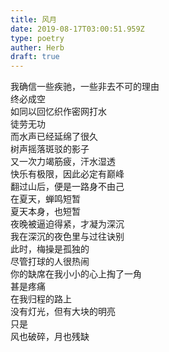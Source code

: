 ```yaml
---  
title: 风月  
date: 2019-08-17T03:00:51.959Z  
type: poetry  
auther: Herb   
draft: true
---  
```

我确信一些疾驰，一些非去不可的理由  
终必成空  
如同以回忆织作密网打水  
徒劳无功  
而水声已经延绵了很久    
树声摇落斑驳的影子  
又一次力竭筋疲，汗水湿透  
快乐有极限，因此必定有巅峰  
翻过山后，便是一路身不由己    
在夏天，蝉鸣短暂  
夏天本身，也短暂  
夜晚被逼迫得紧，才凝为深沉  
我在深沉的夜色里与过往诀别    
此时，梅操是孤独的  
尽管打球的人很热闹  
你的缺席在我小小的心上掏了一角  
甚是疼痛    
在我归程的路上  
没有灯光，但有大块的明亮  
只是  
风也破碎，月也残缺  
